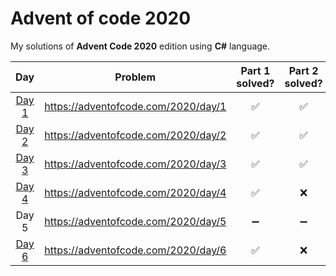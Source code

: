 # Advent of code 2020
My solutions of **Advent Code 2020** edition using **C#** language.

|  Day    | Problem                              | Part 1 solved?     | Part 2 solved?     |
|:-------:|:------------------------------------:|:------------------:|:------------------:|
| [Day 1](https://github.com/alan-garcia/advent-of-code-2020/tree/main/AdventOfCode2020/Day1) | https://adventofcode.com/2020/day/1  | :white_check_mark: | :white_check_mark: | 
| [Day 2](https://github.com/alan-garcia/advent-of-code-2020/tree/main/AdventOfCode2020/Day2) | https://adventofcode.com/2020/day/2  | :white_check_mark: | :white_check_mark: |
| [Day 3](https://github.com/alan-garcia/advent-of-code-2020/tree/main/AdventOfCode2020/Day3) | https://adventofcode.com/2020/day/3  | :white_check_mark: | :white_check_mark: |
| [Day 4](https://github.com/alan-garcia/advent-of-code-2020/tree/main/AdventOfCode2020/Day4) | https://adventofcode.com/2020/day/4  | :white_check_mark: | :x: |
| Day 5 | https://adventofcode.com/2020/day/5  | :heavy_minus_sign: | :heavy_minus_sign: |
| [Day 6](https://github.com/alan-garcia/advent-of-code-2020/tree/main/AdventOfCode2020/Day6) | https://adventofcode.com/2020/day/6  | :white_check_mark: | :x: |

